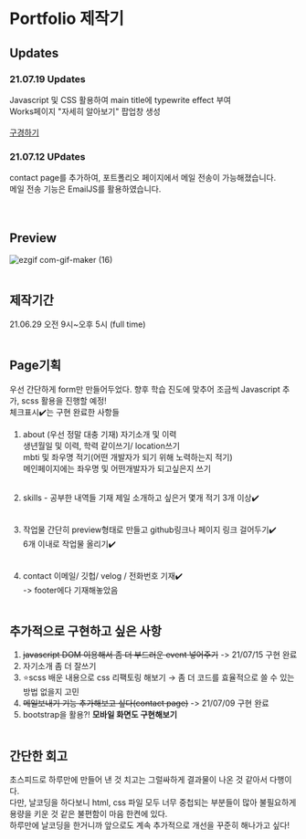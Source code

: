 # Portfolio 제작기
## Updates 
### 21.07.19 Updates
Javascript 및 CSS 활용하여 main title에 typewrite effect 부여<br>
Works페이지 "자세히 알아보기" 팝업창 생성<br>
<br>
[구경하기](https://hjkdw95.github.io/portfolio/index.html)
<br>


### 21.07.12 UPdates
contact page를 추가하여, 포트폴리오 페이지에서 메일 전송이 가능해졌습니다.<br>
메일 전송 기능은 EmailJS를 활용하였습니다.<br>
<br>
<br>

## Preview
![ezgif com-gif-maker (16)](https://user-images.githubusercontent.com/76423949/123883112-41a1d480-d983-11eb-93f8-52c53fb3c6f7.gif)
<br>
<br>

## 제작기간
21.06.29 오전 9시~오후 5시 (full time)
<br>
<br>


## Page기획
우선 간단하게 form만 만들어두었다. 향후 학습 진도에 맞추어 조금씩 Javascript 추가, scss 활용을 진행할 예정!<br>
체크표시✔️는 구현 완료한 사항들<br>
1. about (우선 정말 대충 기재)
자기소개 및 이력<br>
생년월일 및 이력, 학력 같이쓰기/ location쓰기<br>
mbti 및 좌우명 적기(어떤 개발자가 되기 위해 노력하는지 적기)<br>
메인페이지에는 좌우명 및 어떤개발자가 되고싶은지 쓰기<br><br>

2. skills - 공부한 내역들 기재
제일 소개하고 싶은거 몇개 적기 3개 이상✔️<br><br>

3. 작업물
간단히 preview형태로 만들고 github링크나 페이지 링크 걸어두기✔️<br>
6개 이내로 작업물 올리기✔️<br><br>

4. contact
이메일/ 깃헙/ velog / 전화번호 기재✔️<br>
-> footer에다 기재해놓았음<br><br>

## 추가적으로 구현하고 싶은 사항
1. ~~javascript DOM 이용해서 좀 더 부드러운 event 넣어주기~~ -> 21/07/15 구현 완료
2. 자기소개 좀 더 잘쓰기
3. ⭐️scss 배운 내용으로 css 리팩토링 해보기 → 좀 더 코드를 효율적으로 쓸 수 있는 방법 없을지 고민
4. ~~메일보내기 기능 추가해보고 싶다(contact page)~~ -> 21/07/09 구현 완료
5. bootstrap을 활용?! **모바일 화면도 구현해보기**
<br><br>

## 간단한 회고
초스피드로 하루만에 만들어 낸 것 치고는 그럴싸하게 결과물이 나온 것 같아서 다행이다.<br>
다만, 날코딩을 하다보니 html, css 파일 모두 너무 중첩되는 부분들이 많아 불필요하게 용량을 키운 것 같은 불편함이 마음 한켠에 있다.<br>
하루만에 날코딩을 한거니까 앞으로도 계속 추가적으로 개선을 꾸준히 해나가고 싶다!<br>